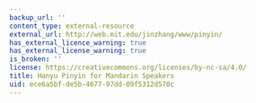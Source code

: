 ```yaml
---
backup_url: ''
content_type: external-resource
external_url: http://web.mit.edu/jinzhang/www/pinyin/
has_external_licence_warning: true
has_external_license_warning: true
is_broken: ''
license: https://creativecommons.org/licenses/by-nc-sa/4.0/
title: Hanyu Pinyin for Mandarin Speakers
uid: ece6a5bf-de5b-4677-97dd-09f5312d570c
---
```

